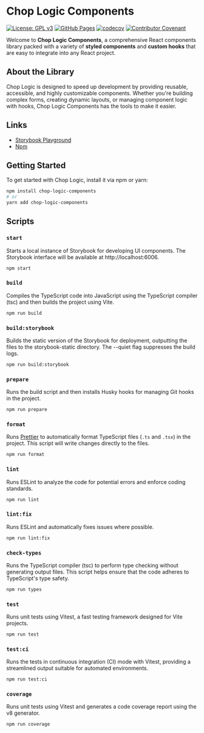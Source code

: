 # Chop Logic Components

[![License: GPL v3](https://img.shields.io/badge/License-GPLv3-blue.svg)](https://www.gnu.org/licenses/gpl-3.0)
[![GitHub Pages](https://github.com/SavouryGin/chop-logic-components/actions/workflows/github-pages.yml/badge.svg)](https://github.com/SavouryGin/chop-logic-components/actions/workflows/github-pages.yml)
[![codecov](https://codecov.io/github/SavouryGin/chop-logic-components/graph/badge.svg?token=U5WF25WZTV)](https://codecov.io/github/SavouryGin/chop-logic-components)
[![Contributor Covenant](https://img.shields.io/badge/Contributor%20Covenant-2.1-4baaaa.svg)](CODE_OF_CONDUCT.md)

Welcome to **Chop Logic Components**, a comprehensive React components library packed with a variety of **styled
components** and **custom hooks** that are easy to integrate into any React project.

## About the Library

Chop Logic is designed to speed up development by providing reusable, accessible, and highly customizable components.
Whether you're building complex forms, creating dynamic layouts, or managing component logic with hooks, Chop Logic
Components has the tools to make it easier.

## Links

- [Storybook Playground](https://savourygin.github.io/chop-logic-components)
- [Npm](https://www.npmjs.com/package/chop-logic-components)

## Getting Started

To get started with Chop Logic, install it via npm or yarn:

```bash
npm install chop-logic-components
# or
yarn add chop-logic-components
```

## Scripts

### `start`

Starts a local instance of Storybook for developing UI components. The Storybook interface will be available
at http://localhost:6006.

```bash
npm start
```

### `build`

Compiles the TypeScript code into JavaScript using the TypeScript compiler (tsc) and then builds the project using Vite.

```bash
npm run build
```

### `build:storybook`

Builds the static version of the Storybook for deployment, outputting the files to the storybook-static directory. The
--quiet flag suppresses the build logs.

```bash
npm run build:storybook
```

### `prepare`

Runs the build script and then installs Husky hooks for managing Git hooks in the project.

```bash
npm run prepare
```

### `format`

Runs [Prettier](https://prettier.io/) to automatically format TypeScript files (`.ts` and `.tsx`) in the project. This
script will write changes directly to the files.

```bash
npm run format
```

### `lint`

Runs ESLint to analyze the code for potential errors and enforce coding standards.

```bash
npm run lint
```

### `lint:fix`

Runs ESLint and automatically fixes issues where possible.

```bash
npm run lint:fix
```

### `check-types`

Runs the TypeScript compiler (tsc) to perform type checking without generating output files. This script helps ensure
that the code adheres to TypeScript's type safety.

```bash
npm run types
```

### `test`

Runs unit tests using Vitest, a fast testing framework designed for Vite projects.

```bash
npm run test
```

### `test:ci`

Runs the tests in continuous integration (CI) mode with Vitest, providing a streamlined output suitable for automated
environments.

```bash
npm run test:ci
```

### `coverage`

Runs unit tests using Vitest and generates a code coverage report using the v8 generator.

```bash
npm run coverage
```

